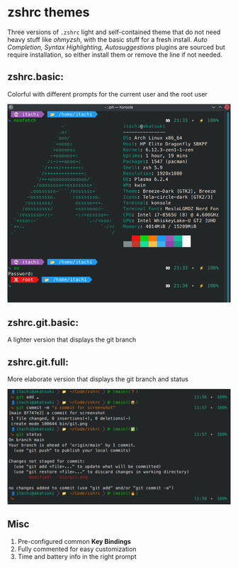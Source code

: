 # zshrc themes

Three versions of `.zshrc` light and self-contained theme that do not need heavy stuff like *ohmyzsh*, with the basic stuff for a fresh install. *Auto Completion, Syntax Highlighting, Autosuggestions* plugins are sourced but require installation, so either install them or remove the line if not needed.

## zshrc.basic: 
Colorful with different prompts for the current user and the root user

![How it looks like](./bin/zshrc.png)

## zshrc.git.basic:
A lighter version that displays the git branch

## zshrc.git.full:
More elaborate version that displays the git branch and status

![How it looks like](./bin/git.png)

## Misc
1. Pre-configured common **Key Bindings**
2. Fully commented for easy customization
3. Time and battery info in the right prompt

